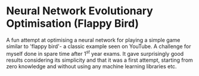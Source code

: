 # Neural Network Evolutionary Optimisation (Flappy Bird)
A fun attempt at optimising a neural network for playing a simple game similar to 'flappy bird'- a classic example seen on YouTube.  A challenge for myself done in spare time after 1$^{st}$ year exams. It gave surprisingly good results considering its simplicity and that it was a first attempt, starting from zero knowledge and without using any machine learning libraries etc.
